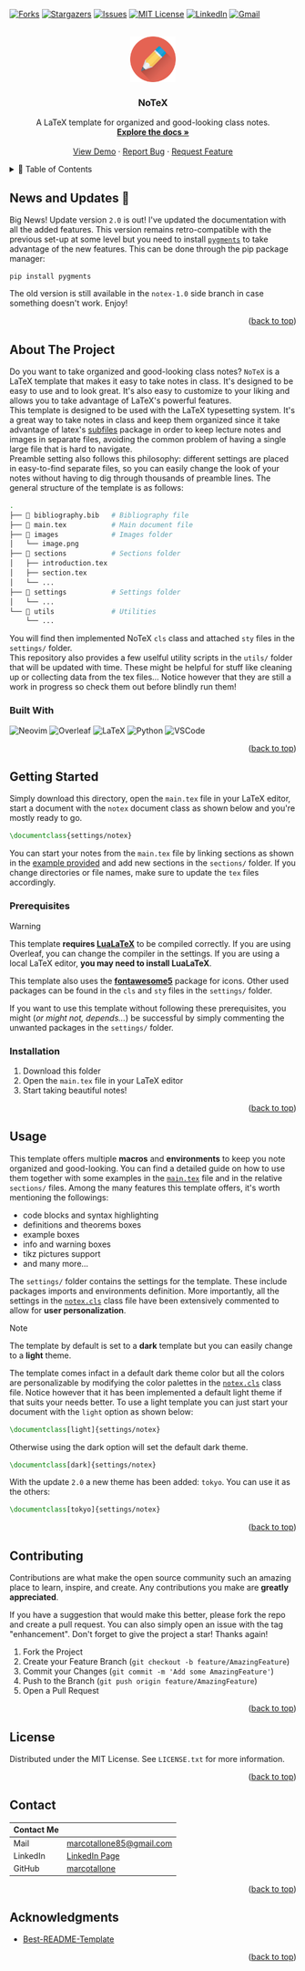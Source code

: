 <a name="readme-top"></a>

<!-- PROJECT SHIELDS -->
<!--
*** I'm using markdown "reference style" links for readability.
*** Reference links are enclosed in brackets [ ] instead of parentheses ( ).
*** See the bottom of this document for the declaration of the reference variables
*** for contributors-url, forks-url, etc. This is an optional, concise syntax you may use.
*** https://www.markdownguide.org/basic-syntax/#reference-style-links
-->
[![Forks][forks-shield]][forks-url]
[![Stargazers][stars-shield]][stars-url]
[![Issues][issues-shield]][issues-url]
[![MIT License][license-shield]][license-url]
[![LinkedIn][linkedin-shield]][linkedin-url]
[![Gmail][gmail-shield]][gmail-url]

<!-- PROJECT LOGO -->
<br />
<div align="center">
  <a href="https://github.com/marcotallone/notex">
    <img src="images/pencil.png" alt="Logo" width="80" height="80">
  </a>

<h3 align="center">NoTeX</h3>

  <p align="center">
    A LaTeX template for organized and good-looking class notes.
    <br />
    <a href="./main.pdf"><strong>Explore the docs »</strong></a>
    <br />
    <br />
    <a href="./main.tex">View Demo</a>
    ·
    <a href="https://github.com/marcotallone/notex/issues">Report Bug</a>
    ·
    <a href="https://github.com/marcotallone/notex/issues">Request Feature</a>
  </p>
</div>

<!-- TABLE OF CONTENTS -->
<details>
  <summary>📑 Table of Contents</summary>
  <ol>
    <li>
        <a href="#news-and-updates">News and Updates 🚀</a>
    </li>
    <li>
      <a href="#about-the-project">About The Project</a>
      <ul>
        <li><a href="#built-with">Built With</a></li>
      </ul>
    </li>
    <li>
      <a href="#getting-started">Getting Started</a>
      <ul>
        <li><a href="#prerequisites">Prerequisites</a></li>
        <li><a href="#installation">Installation</a></li>
      </ul>
    </li>
    <li><a href="#usage">Usage</a></li>
  </ol>
</details>

<!-- NEWS -->
## News and Updates 🚀

Big News! Update version `2.0` is out! I've updated the documentation with all
the added features. This version remains retro-compatible with the previous
set-up at some level but you need to install [`pygments`](https://pygments.org/)
to take advantage of the new features. This can be done through the pip package
manager:

```
pip install pygments
```

The old version is still available in the `notex-1.0` side branch in case
something doesn't work. Enjoy!

<p align="right">(<a href="#readme-top">back to top</a>)</p>

<!-- ABOUT THE PROJECT -->
## About The Project

<!-- [![Product Name Screen Shot][product-screenshot]](https://example.com) -->

Do you want to take organized and good-looking class notes? `NoTeX` is a LaTeX template that makes it easy to take notes in class. It's designed to be easy to use and to look great. It's also easy to customize to your liking and allows you to take advantage of LaTeX's powerful features.\
This template is designed to be used with the LaTeX typesetting system. It's a great way to take notes in class and keep them organized since it take advantage of latex's [subfiles](https://www.overleaf.com/learn/latex/Multi-file_LaTeX_projects) package in order to keep lecture notes and images in separate files, avoiding the common problem of having a single large file that is hard to navigate.\
Preamble setting also follows this philosophy: different settings are placed in easy-to-find separate files, so you can easily change the look of your notes without having to dig through thousands of preamble lines. The general structure of the template is as follows:

```bash
.
├── 📔 bibliography.bib   # Bibliography file
├── 📄 main.tex           # Main document file
├── 📂 images             # Images folder
│   └── image.png
├── 📂 sections           # Sections folder
│   ├── introduction.tex
│   ├── section.tex
│   └── ...
├── 📂 settings           # Settings folder
│   └── ...
└── 📂 utils              # Utilities
    └── ...
```

You will find then implemented NoTeX `cls` class and attached `sty` files in the `settings/` folder.\
This repository also provides a few uselful utility scripts in the `utils/` folder that will be updated with time. These might be helpful for stuff like cleaning up or collecting data from the tex files... Notice however that they are still a work in progress so check them out before blindly run them!

### Built With

![Neovim](https://img.shields.io/badge/Neovim-57A143?style=for-the-badge&logo=neovim&logoColor=white)
![Overleaf](https://img.shields.io/badge/Overleaf-47A248?style=for-the-badge&logo=overleaf&logoColor=white)
![LaTeX](https://img.shields.io/badge/LaTeX-008080?style=for-the-badge&logo=latex&logoColor=white)
![Python](https://img.shields.io/badge/Python-3776AB?style=for-the-badge&logo=python&logoColor=white)
![VSCode](https://img.shields.io/badge/VSCode-007ACC?style=for-the-badge&logo=visual-studio-code&logoColor=white)

<p align="right">(<a href="#readme-top">back to top</a>)</p>

<!-- GETTING STARTED -->
## Getting Started

Simply download this directory, open the `main.tex` file in your LaTeX editor, start a document with the `notex` document class as shown below and you're mostly ready to go.

```latex
\documentclass{settings/notex}
```

You can start your notes from the `main.tex` file by linking sections as shown in the [example provided](./main.tex) and add new sections in the `sections/` folder. If you change directories or file names, make sure to update the `tex` files accordingly.

### Prerequisites

>[!WARNING]
> This template **requires [LuaLaTeX](https://www.overleaf.com/learn/latex/LuaLaTeX)** to be compiled correctly. If you are using Overleaf, you can change the compiler in the settings. If you are using a local LaTeX editor, **you may need to install LuaLaTeX**.

This template also uses the **[fontawesome5](https://ctan.org/pkg/fontawesome5?lang=en)** package for icons. Other used packages can be found in the `cls` and `sty` files in the `settings/` folder.

If you want  to use this template without following these prerequisites, you might (*or might not, depends...*) be successful by simply commenting the unwanted packages in the `settings/` folder.

### Installation

1. Download this folder
2. Open the `main.tex` file in your LaTeX editor
3. Start taking beautiful notes!

<p align="right">(<a href="#readme-top">back to top</a>)</p>

<!-- USAGE EXAMPLES -->
## Usage

This template offers multiple **macros** and **environments** to keep you note organized and good-looking. You can find a detailed guide on how to use them together with some examples in the [`main.tex`](./main.tex) file and in the relative `sections/` files. Among the many features this template offers, it's worth mentioning the followings:

* code blocks and syntax highlighting
* definitions and theorems boxes
* example boxes
* info and warning boxes
* tikz pictures support
* and many more...

The `settings/` folder contains the settings for the template. These include packages imports and environments definition. More importantly, all the settings in the [`notex.cls`](./settings/notex.cls) class file have been extensively commented to allow for **user personalization**.

>[!NOTE]
> The template by default is set to a **dark** template but you can easily change to a **light** theme.

The template comes infact in a default dark theme color but all the colors are personalizable by modifying the color palettes in the [`notex.cls`](./settings/notex.cls) class file. Notice however that it has been implemented a default light theme if that suits your needs better. To use a light template you can just start your document with the `light` option as shown below:

```latex
\documentclass[light]{settings/notex}
```

Otherwise using the dark option will set the default dark theme.

```latex
\documentclass[dark]{settings/notex}
```

With the update `2.0` a new theme has been added: `tokyo`. You can use it as the others:

```latex
\documentclass[tokyo]{settings/notex}
```

<p align="right">(<a href="#readme-top">back to top</a>)</p>

<!-- CONTRIBUTING -->
## Contributing

Contributions are what make the open source community such an amazing place to learn, inspire, and create. Any contributions you make are **greatly appreciated**.

If you have a suggestion that would make this better, please fork the repo and create a pull request. You can also simply open an issue with the tag "enhancement".
Don't forget to give the project a star! Thanks again!

1. Fork the Project
2. Create your Feature Branch (`git checkout -b feature/AmazingFeature`)
3. Commit your Changes (`git commit -m 'Add some AmazingFeature'`)
4. Push to the Branch (`git push origin feature/AmazingFeature`)
5. Open a Pull Request

<p align="right">(<a href="#readme-top">back to top</a>)</p>

<!-- LICENSE -->
## License

Distributed under the MIT License. See `LICENSE.txt` for more information.

<p align="right">(<a href="#readme-top">back to top</a>)</p>

<!-- CONTACT -->
## Contact

| Contact Me | |
| --- | --- |
| Mail | <marcotallone85@gmail.com> |
| LinkedIn | [LinkedIn Page](https://linkedin.com/in/marco-tallone-40312425b) |
| GitHub | [marcotallone](https://github.com/marcotallone) |

<p align="right">(<a href="#readme-top">back to top</a>)</p>

<!-- ACKNOWLEDGMENTS -->
## Acknowledgments

* [Best-README-Template](https://github.com/othneildrew/Best-README-Template?tab=readme-ov-file)

<p align="right">(<a href="#readme-top">back to top</a>)</p>

<!-- MARKDOWN LINKS & IMAGES -->
<!-- https://www.markdownguide.org/basic-syntax/#reference-style-links -->
[forks-shield]: https://img.shields.io/github/forks/marcotallone/notex.svg?style=for-the-badge
[forks-url]: https://github.com/marcotallone/notex/network/members
[stars-shield]: https://img.shields.io/github/stars/marcotallone/notex.svg?style=for-the-badge
[stars-url]: https://github.com/marcotallone/notex/stargazers
[issues-shield]: https://img.shields.io/github/issues/marcotallone/notex.svg?style=for-the-badge
[issues-url]: https://github.com/marcotallone/notex/issues
[license-shield]: https://img.shields.io/github/license/marcotallone/notex.svg?style=for-the-badge
[license-url]: https://github.com/marcotallone/notex/blob/master/LICENSE.txt
<!-- [linkedin-shield]: https://img.shields.io/badge/-LinkedIn-black.svg?style=for-the-badge&logo=linkedin&colorB=555
[linkedin-url]: https://linkedin.com/in/marco-tallone-40312425b -->
[linkedin-shield]: https://img.shields.io/badge/-LinkedIn-blue?style=for-the-badge&logo=linkedin&logoColor=white&colorB=0077B5
[linkedin-url]: https://linkedin.com/in/marco-tallone-40312425b
<!-- [gmail-shield]: https://img.shields.io/badge/-Gmail-black.svg?style=for-the-badge&logo=gmail&colorB=555
[gmail-url]: mailto:marcotallone85@gmail.com -->
[gmail-shield]: https://img.shields.io/badge/-Gmail-red?style=for-the-badge&logo=gmail&logoColor=white&colorB=red
[gmail-url]: mailto:marcotallone85@gmail.com

